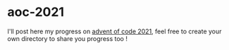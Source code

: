 # aoc-2021
I'll post here my progress on [advent of code 2021](https://adventofcode.com/2021), feel free to create your own directory to share you progress too !
